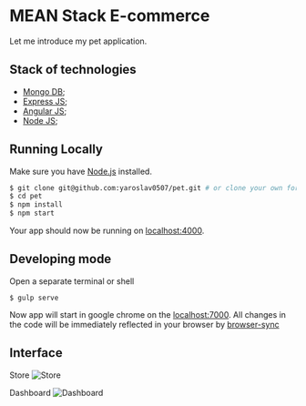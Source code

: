 # MEAN Stack E-commerce

Let me introduce my pet application.

## Stack of technologies

- [Mongo DB](https://www.mongodb.org/);
- [Express JS](http://expressjs.com/);
- [Angular JS](https://angularjs.org/);
- [Node JS](https://nodejs.org/);

## Running Locally

Make sure you have [Node.js](http://nodejs.org/) installed.

```sh
$ git clone git@github.com:yaroslav0507/pet.git # or clone your own fork
$ cd pet
$ npm install
$ npm start
```

Your app should now be running on [localhost:4000](http://localhost:4000/).

## Developing mode

Open a separate terminal or shell
```
$ gulp serve
```
Now app will start in google chrome on the [localhost:7000](http://localhost:7000/).
All changes in the code will be immediately reflected in your browser by [browser-sync](http://browsersync.io/)

## Interface
Store
![Store](https://www.dropbox.com/s/90f1i5d0yrah4zq/Macbook-Flat-Mockup_store.png?dl=1)

Dashboard
![Dashboard](https://www.dropbox.com/s/qppwxqfv7hh7iw5/Macbook-Flat-Mockup_dashboard.png?dl=1)
